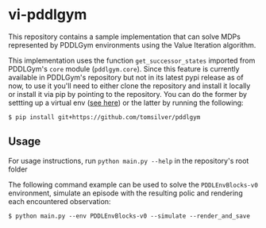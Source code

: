 # vi-pddlgym

This repository contains a sample implementation that can solve MDPs represented by PDDLGym environments using the Value Iteration algorithm.

This implementation uses the function `get_successor_states` imported from PDDLGym's `core` module (`pddlgym.core`).
Since this feature is currently available in PDDLGym's repository but not in its latest pypi release as of now,
to use it you'll need to either clone the repository and install it locally or install it via pip by pointing to the repository.
You can do the former by settting up a virtual env ([see here](https://github.com/tomsilver/pddlgym#installing-from-source-if-you-want-to-make-changes-to-pddlgym)) or the latter by running the following:

`$ pip install git+https://github.com/tomsilver/pddlgym`

## Usage
For usage instructions, run `python main.py --help` in the repository's root folder

The following command example can be used to solve the `PDDLEnvBlocks-v0` environment, simulate an episode with the resulting polic and rendering each encountered observation:

`$ python main.py --env PDDLEnvBlocks-v0 --simulate --render_and_save`
